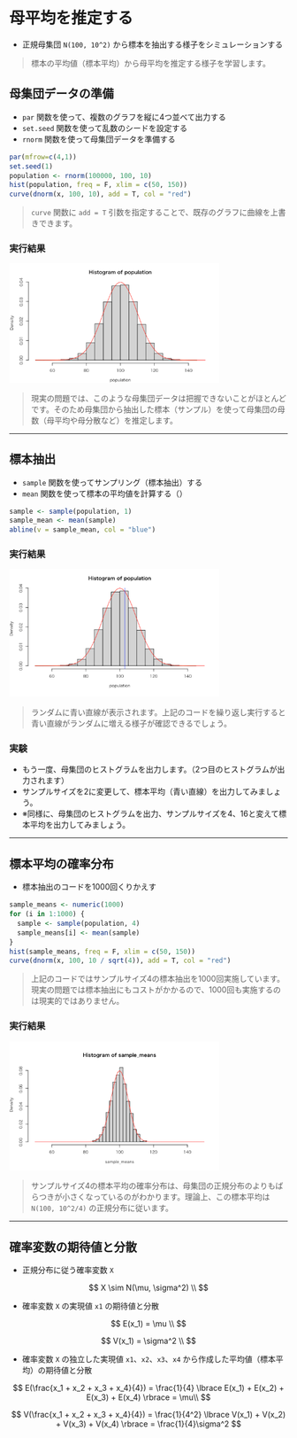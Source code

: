 # 母平均を推定する

* 正規母集団 `N(100, 10^2)` から標本を抽出する様子をシミュレーションする

> 標本の平均値（標本平均）から母平均を推定する様子を学習します。

## 母集団データの準備

* `par` 関数を使って、複数のグラフを縦に4つ並べて出力する
* `set.seed` 関数を使って乱数のシードを設定する
* `rnorm` 関数を使って母集団データを準備する

```r
par(mfrow=c(4,1))
set.seed(1)
population <- rnorm(100000, 100, 10)
hist(population, freq = F, xlim = c(50, 150))
curve(dnorm(x, 100, 10), add = T, col = "red")
```

> `curve` 関数に `add = T` 引数を指定することで、既存のグラフに曲線を上書きできます。

### 実行結果

<img src="../img/day/041.png" width="380px">


> 現実の問題では、このような母集団データは把握できないことがほとんどです。そのため母集団から抽出した標本（サンプル）を使って母集団の母数（母平均や母分散など）を推定します。

---

## 標本抽出

* `sample` 関数を使ってサンプリング（標本抽出）する
* `mean` 関数を使って標本の平均値を計算する（）

```r
sample <- sample(population, 1)
sample_mean <- mean(sample)
abline(v = sample_mean, col = "blue")
```

### 実行結果

<img src="../img/day/042.png?" width="380px">

> ランダムに青い直線が表示されます。上記のコードを繰り返し実行すると青い直線がランダムに増える様子が確認できるでしょう。

### 実験

* もう一度、母集団のヒストグラムを出力します。（2つ目のヒストグラムが出力されます）
* サンプルサイズを2に変更して、標本平均（青い直線）を出力してみましょう。
* ※同様に、母集団のヒストグラムを出力、サンプルサイズを4、16と変えて標本平均を出力してみましょう。

---


## 標本平均の確率分布

* 標本抽出のコードを1000回くりかえす 

```r
sample_means <- numeric(1000)
for (i in 1:1000) {
  sample <- sample(population, 4)
  sample_means[i] <- mean(sample)
}
hist(sample_means, freq = F, xlim = c(50, 150))
curve(dnorm(x, 100, 10 / sqrt(4)), add = T, col = "red")
```

> 上記のコードではサンプルサイズ4の標本抽出を1000回実施しています。現実の問題では標本抽出にもコストがかかるので、1000回も実施するのは現実的ではありません。

### 実行結果

<img src="../img/day/043.png?" width="380px">

> サンプルサイズ4の標本平均の確率分布は、母集団の正規分布のよりもばらつきが小さくなっているのがわかります。理論上、この標本平均は `N(100, 10^2/4)` の正規分布に従います。

---

## 確率変数の期待値と分散

* 正規分布に従う確率変数 `X`

$$
X \sim N(\mu, \sigma^2) \\
$$

* 確率変数 `X` の実現値 `x1` の期待値と分散

$$
E(x_1) = \mu \\
$$

$$
V(x_1) = \sigma^2 \\
$$


* 確率変数 `X` の独立した実現値 `x1`、`x2`、`x3`、`x4` から作成した平均値（標本平均）の期待値と分散

$$
E(\frac{x_1 + x_2 + x_3 + x_4}{4}) = \frac{1}{4} \lbrace E(x_1) + E(x_2) + E(x_3) + E(x_4) \rbrace = \mu\\
$$

$$
V(\frac{x_1 + x_2 + x_3 + x_4}{4}) = \frac{1}{4^2} \lbrace V(x_1) + V(x_2) + V(x_3) + V(x_4) \rbrace = \frac{1}{4}\sigma^2
$$

<!-- 

ss <- sample(population, 4)
ss_mean <- mean(ss)
variance <- 100 / 4
sd <- sqrt(variance)
paste(ss_mean - 1.96 * sd, ss_mean + 1.96 * sd)

-->
